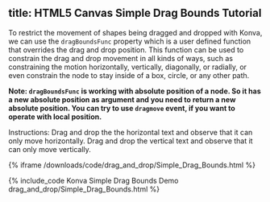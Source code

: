 title: HTML5 Canvas Simple Drag Bounds Tutorial
---

To restrict the movement of shapes being dragged and dropped with Konva,
we can use the `dragBoundsFunc` property which is a user defined function that
overrides the drag and drop position.  This function can be used to constrain
the drag and drop movement in all kinds of ways, such as constraining the motion
horizontally, vertically, diagonally, or radially, or even constrain the node
to stay inside of a box, circle, or any other path.

**Note: `dragBoundsFunc` is working with absolute position of a node. So it has a new absolute position as argument and you need to return a new absolute position. You can try to use `dragmove` event, if you want to operate with local position.**


Instructions: Drag and drop the the horizontal text and observe that it can only
move horizontally. Drag and drop the vertical text and observe that it can only move vertically.

{% iframe /downloads/code/drag_and_drop/Simple_Drag_Bounds.html %}

{% include_code Konva Simple Drag Bounds Demo drag_and_drop/Simple_Drag_Bounds.html %}